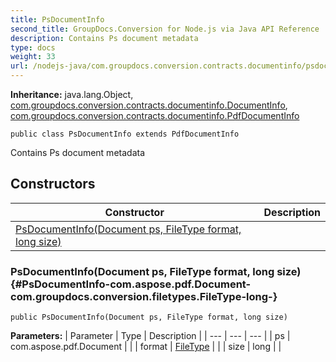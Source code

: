 ```yaml
---
title: PsDocumentInfo
second_title: GroupDocs.Conversion for Node.js via Java API Reference
description: Contains Ps document metadata
type: docs
weight: 33
url: /nodejs-java/com.groupdocs.conversion.contracts.documentinfo/psdocumentinfo/
---
```

**Inheritance:**
java.lang.Object, [com.groupdocs.conversion.contracts.documentinfo.DocumentInfo](../../com.groupdocs.conversion.contracts.documentinfo/documentinfo), [com.groupdocs.conversion.contracts.documentinfo.PdfDocumentInfo](../../com.groupdocs.conversion.contracts.documentinfo/pdfdocumentinfo)
```
public class PsDocumentInfo extends PdfDocumentInfo
```

Contains Ps document metadata
## Constructors

| Constructor | Description |
| --- | --- |
| [PsDocumentInfo(Document ps, FileType format, long size)](#PsDocumentInfo-com.aspose.pdf.Document-com.groupdocs.conversion.filetypes.FileType-long-) |  |
### PsDocumentInfo(Document ps, FileType format, long size) {#PsDocumentInfo-com.aspose.pdf.Document-com.groupdocs.conversion.filetypes.FileType-long-}
```
public PsDocumentInfo(Document ps, FileType format, long size)
```


**Parameters:**
| Parameter | Type | Description |
| --- | --- | --- |
| ps | com.aspose.pdf.Document |  |
| format | [FileType](../../com.groupdocs.conversion.filetypes/filetype) |  |
| size | long |  |

